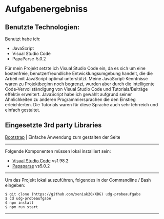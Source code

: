 # Aufgabenergebniss
## Benutzte Technologien:
Benutzt habe ich:

- JavaScript
- Visual Studio Code
- PapaParse-5.0.2

Für mein Projekt setzte ich Visual Studio Code ein, da es sich um eine kostenfreie, benutzerfreundliche Entwicklungsumgebung handelt, die die Arbeit mit JavaScript optimal unterstützt. Meine JavaScript-Kenntnisse waren zu Projektbeginn noch begrenzt, wurden aber durch die intelligente Code-Vervollständigung von Visual Studio Code und Tutorials/Beiträge effektiv erweitert. 
JavaScript habe ich gewählt aufgrund seiner Ähnlichkeiten zu anderen Programmiersprachen die den Einstieg erleichterten. Die Tutorials waren für diese Sprache auch sehr lehrreich und einfach gestaltet.


## Eingesetzte 3rd party Libraries

[Bootstrap](https://getbootstrap.com) | Einfache Anwendung zum gestalten der Seite

---

Folgende Komponenten müssen lokal installiert sein:

- [Visual Studio Code](https://code.visualstudio.com) vs1.98.2
- [Papaparse](https://www.papaparse.com) vs5.0.2

---

Um das Projekt lokal auszuführen, folgendes in der Commandline / Bash eingeben:
```console
$ git clone (https://github.com/xeniak20/XDG) udg-probeaufgabe
$ cd udg-probeaufgabe
$ npm install
$ npm run start
```
---
